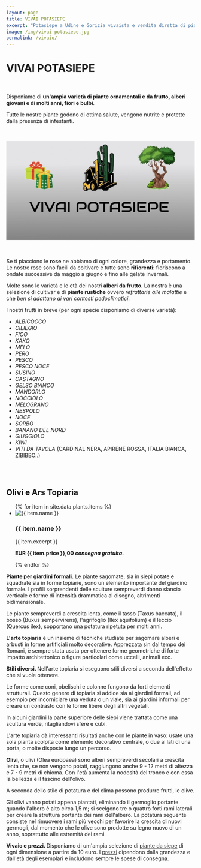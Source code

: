 ```yaml
---
layout: page
title: VIVAI POTASIEPE
excerpt: "Potasiepe a Udine e Gorizia vivaista e vendita diretta di piante da giardino, fiori, alberi sempreverdi da giardino e da frutto. Piante sane, nutrite e protette"
image: /img/vivai-potasiepe.jpg
permalink: /vivaio/
---
```

# VIVAI POTASIEPE

<br/>

Disponiamo di **un'ampia varietà di piante ornamentali e da frutto, alberi giovani e di molti anni, fiori e bulbi**.

Tutte le nostre piante godono di ottima salute, vengono nutrite e protette dalla presenza di infestanti.

<br/>

![Vivai Potasiepe](/img/vivai-potasiepe.jpg "Vivai Potasiepe")

<br/>

Se ti piacciono le **rose** ne abbiamo di ogni colore, grandezza e portamento. Le nostre rose sono facili da coltivare e tutte sono **rifiorenti**: fioriscono a ondate successive da maggio a giugno e fino alle gelate invernali.

Molte sono le varietà e le età dei nostri **alberi da frutto**. La nostra è una selezione di cultivar e di **piante rustiche** ovvero *refrattarie alle malattie* e che *ben si adattano ai vari contesti pedoclimatici*.

I nostri frutti in breve (per ogni specie disponiamo di diverse varietà):

- *ALBICOCCO*
- *CILIEGIO*
- *FICO*
- *KAKO*
- *MELO*
- *PERO*
- *PESCO*
- *PESCO NOCE*
- *SUSINO*
- *CASTAGNO*
- *GELSO BIANCO*
- *MANDORLO*
- *NOCCIOLO*
- *MELOGRANO*
- *NESPOLO*
- *NOCE*
- *SORBO*
- *BANANO DEL NORD*
- *GIUGGIOLO*
- *KIWI*
- *VITI DA TAVOLA* (CARDINAL NERA, APIRENE ROSSA, ITALIA BIANCA, ZIBIBBO..)

<br/><br/>

<h2 class="text-center">Olivi e Ars Topiaria</h2>

<div class="list-collection">
<ul>
{% for item in site.data.plants.items %}
<li>
    <img src="{% include relative-src.html src=item.image %}" alt="{{ item.name }}">
    <div>
    <h3>{{ item.name }}</h3>
    <p>{{ item.excerpt }}</p>
    <p><strong>EUR {{ item.price }},00 <em>consegna gratuita</em>.</strong></p>
    </div>
</li>
{% endfor %}
</ul>
</div>

<div>
<p>
<strong>Piante per giardini formali.</strong> Le piante sagomate, sia in siepi potate e squadrate sia in forme topiarie, sono un elemento importante del giardino formale. I profili sorprendenti delle sculture sempreverdi danno slancio verticale e forme di intensità drammatica al disegno, altrimenti bidimensionale.

Le piante sempreverdi a crescita lenta, come il tasso (Taxus baccata), il bosso
(Buxus sempervirens), l'agrifoglio (Ilex aquifolium) e il leccio (Quercus ilex), sopportano una potatura ripetuta per molti anni.
</p>

<p>
<strong>L'arte topiaria</strong> è un insieme di tecniche studiate per sagomare
alberi e arbusti in forme artificiali molto decorative. Apprezzata sin dal tempo dei Romani, è sempre stata usata per ottenere forme geometriche di forte
impatto architettonico o figure particolari come uccelli, animali ecc.
</p>

<p>
<strong>Stili diversi. </strong> Nell'arte topiaria  si eseguono stili diversi a seconda dell'effetto che si vuole ottenere.

Le forme come coni, obelischi e colonne fungono da forti elementi strutturali. Questo genere di topiaria si addice sia ai giardini formali, ad esempio per incorniciare una veduta o un viale, sia ai giardini informali per creare un contrasto con le forme libere degli altri vegetali.

In alcuni giardini la parte superiore delle siepi viene trattata come una scultura verde, ritagliandovi sfere e cubi.

L'arte topiaria dà interessanti risultati anche con le piante in vaso: usate una sola pianta scolpita come elemento decorativo centrale, o due ai lati di una porta, o molte disposte lungo un percorso.
</p>

<p>
<strong>Olivi</strong>, o ulivi (Olea europaea) sono alberi sempreverdi secolari a crescita lenta che, se non vengono potati, raggiungono anche 9 - 12 metri di altezza e 7 - 9 metri di chioma. Con l'età aumenta la nodosità del tronco e con essa la bellezza e il fascino dell'olivo.

A seconda dello stile di potatura e del clima possono produrre frutti, le olive.

Gli olivi vanno potati appena piantati, eliminando il germoglio portante quando l'albero è alto circa 1,5 m; si scelgono tre o quattro forti rami laterali per creare la struttura portante dei rami dell'albero. La potatura seguente consiste nel rimuovere i rami più vecchi per favorire la crescita di nuovi germogli, dal momento che le olive sono prodotte su legno nuovo di un anno, soprattutto alle estremità dei rami.
</p>

<p>
<strong>Vivaio e prezzi. </strong> Disponiamo di um'ampia selezione di <a title="piante da siepe" href="/consigli-di-giardinaggio/siepe-quale-scegliere"> piante da siepe</a> di ogni dimensione a partire da 10 euro. I <a href="/prezzi/" title="Scopri i prezzi di giardiniere Potasiepe">prezzi</a> dipendono dalla grandezza e dall'età degli esemplari e includono sempre le spese di consegna.
</p>

</div>
